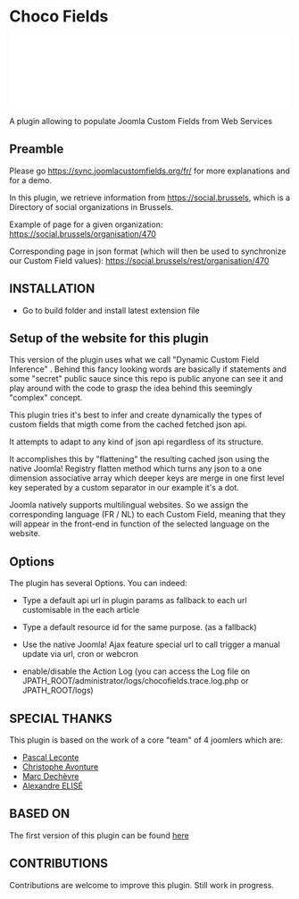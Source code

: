 # Choco Fields

![Banner](./banner.svg)

A plugin allowing to populate Joomla Custom Fields from Web Services

## Preamble

Please go <https://sync.joomlacustomfields.org/fr/> for more explanations and for a demo.

In this plugin, we retrieve information from <https://social.brussels>, which is a Directory of social organizations in Brussels.

Example of page for a given organization: <https://social.brussels/organisation/470>

Corresponding page in json format (which will then be used to synchronize our Custom Field values): <https://social.brussels/rest/organisation/470>

## INSTALLATION
 * Go to build folder and install latest extension file


## Setup of the website for this plugin

This version of the plugin uses what we call "Dynamic Custom Field Inference" . Behind this fancy looking words are basically if statements and some "secret" public sauce since this repo is public anyone can see it and play around with the code to grasp the idea behind this seemingly "complex" concept.

This plugin tries it's best to infer and create dynamically the types of custom fields that migth come from the cached fetched json api.

It attempts to adapt to any kind of json api regardless of its structure.

It accomplishes this by "flattening" the resulting cached json using the native Joomla! Registry flatten method which turns any json to a one dimension associative array which deeper keys are merge in one first level key seperated by a custom separator in our example it's a dot.

Joomla natively supports multilingual websites. So we assign the corresponding language (FR / NL) to each Custom Field, meaning that they will appear in the front-end in function of the selected language on the website.

## Options

The plugin has several Options. You can indeed:
- Type a default api url in plugin params as fallback to each url customisable in the each article
- Type a default resource id for the same purpose. (as a fallback)

- Use the native Joomla! Ajax feature special url to call trigger a manual update via url, cron or webcron
- enable/disable the Action Log (you can access the Log file on JPATH_ROOT/administrator/logs/chocofields.trace.log.php or JPATH_ROOT/logs)

## SPECIAL THANKS
This plugin is based on the work of a core "team" of 4 joomlers which are:

* [Pascal Leconte](https://www.conseilgouz.com)
* [Christophe Avonture](https://avonture.be)
* [Marc Dechèvre](https://woluweb.be)
* [Alexandre ELISÉ](https://coderparlerpartager.fr)


## BASED ON
The first version of this plugin can be found [here](https://github.com/woluweb/updatecf)

## CONTRIBUTIONS
Contributions are welcome to improve this plugin. Still work in progress.

